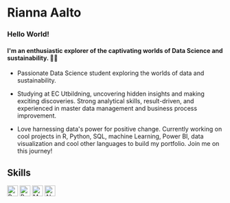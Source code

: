 
# Rianna Aalto
### Hello  World! 
####  I'm an enthusiastic explorer of the captivating worlds of Data Science and sustainability. 🚀🌱

 
*  Passionate Data Science student exploring the worlds of data and sustainability.

* Studying at EC Utbildning, uncovering hidden insights and making exciting discoveries. Strong analytical skills, result-driven, and experienced in master data management and business process improvement.

* Love harnessing data's power for positive change. Currently working on cool projects in R, Python, SQL, machine Learning, Power BI, data visualization and cool other languages to build my portfolio. Join me on this journey!


 



 ## Skills
   <a href="https://www.python.org" target="_blank" rel="noreferrer noopener"><img src="https://raw.githubusercontent.com/0xShapeShifter/readme-md/master/public/images/skills/core/python.svg" alt="Python" width="25" height="25" /></a> <a href="https://r-lang.com/what-is-r-language/" target="_blank" rel="noreferrer noopener"><img src="https://raw.githubusercontent.com/0xShapeShifter/readme-md/master/public/images/skills/core/r.svg" alt="R" width="25" height="25" /></a>   <a href="https://www.mysql.com" target="_blank" rel="noreferrer noopener"><img src="https://raw.githubusercontent.com/0xShapeShifter/readme-md/master/public/images/skills/backend/mysql.svg" alt="MySQL" width="25" height="25" /></a>  <a href="https://www.alchemy.com" target="_blank" rel="noreferrer noopener"><img src="https://raw.githubusercontent.com/0xShapeShifter/readme-md/master/public/images/skills/web3/alchemy.svg" alt="Alchemy" width="25" height="25" /></a>   
